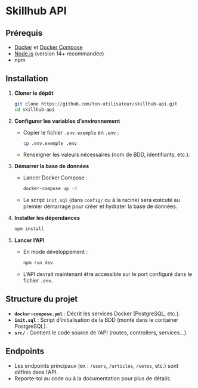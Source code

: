 # Skillhub API

## Prérequis
- [Docker](https://www.docker.com/) et [Docker Compose](https://docs.docker.com/compose/)
- [Node.js](https://nodejs.org/) (version 14+ recommandée)
- npm

## Installation

1. **Cloner le dépôt**  
   ```bash
   git clone https://github.com/ton-utilisateur/skillhub-api.git
   cd skillhub-api
   ```

2. **Configurer les variables d’environnement**  
   - Copier le fichier `.env.exemple` en `.env` :  
     ```bash
     cp .env.exemple .env
     ```  
   - Renseigner les valeurs nécessaires (nom de BDD, identifiants, etc.).

3. **Démarrer la base de données**  
   - Lancer Docker Compose :  
     ```bash
     docker-compose up -d
     ```  
   - Le script `init.sql` (dans `config/` ou à la racine) sera exécuté au premier démarrage pour créer et hydrater la base de données.

4. **Installer les dépendances**  
   ```bash
   npm install
   ```

5. **Lancer l’API**  
   - En mode développement :  
     ```bash
     npm run dev
     ```  
   - L’API devrait maintenant être accessible sur le port configuré dans le fichier `.env`.

## Structure du projet
- **`docker-compose.yml`** : Décrit les services Docker (PostgreSQL, etc.).  
- **`init.sql`** : Script d’initialisation de la BDD (monté dans le container PostgreSQL).  
- **`src/`** : Contient le code source de l’API (routes, controllers, services…).  

## Endpoints
- Les endpoints principaux (ex : `/users`, `/articles`, `/votes`, etc.) sont définis dans l’API.  
- Reporte-toi au code ou à la documentation pour plus de détails.
